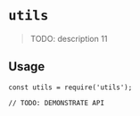 # `utils`

> TODO: description
11
## Usage

```
const utils = require('utils');

// TODO: DEMONSTRATE API
```
